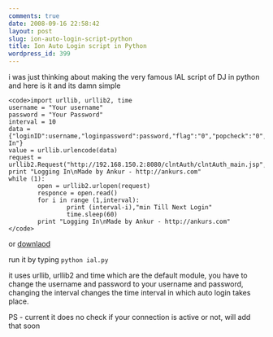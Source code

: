 ```yaml
---
comments: true
date: 2008-09-16 22:58:42
layout: post
slug: ion-auto-login-script-python
title: Ion Auto Login script in Python
wordpress_id: 399
---
```


i was just thinking about making the very famous IAL script of DJ in python and here is it and its damn simple
    
    <code>import urllib, urllib2, time
    username = "Your username"
    password = "Your Password"
    interval = 10
    data = {"loginID":username,"loginpassword":password,"flag":"0","popcheck":"0","submit":"Sign In"}
    value = urllib.urlencode(data)
    request = urllib2.Request("http://192.168.150.2:8080/clntAuth/clntAuth_main.jsp",value)
    print "Logging In\nMade by Ankur - http://ankurs.com"
    while (1):
            open = urllib2.urlopen(request)
            responce = open.read()
            for i in range (1,interval):
                    print (interval-i),"min Till Next Login"
                    time.sleep(60)
            print "Logging In\nMade by Ankur - http://ankurs.com"
    </code>



or [downlaod](http://fb.ankurs.com/ial.py)

run it by typing `python ial.py`

it uses urllib, urllib2 and time which are the default module, you have to change the username and password to your username and password, changing the interval changes the time interval in which auto login takes place. 

PS - current it does no check if your connection is active or not, will add that soon
